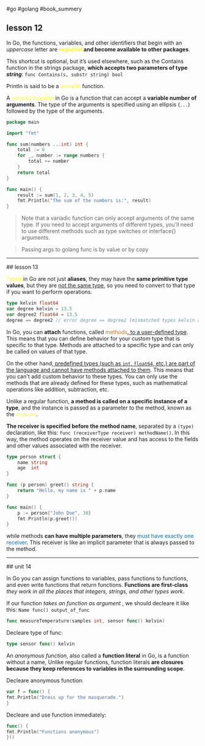 #go #golang  #book_summery 

## lesson 12

In Go, the functions, variables, and other identifiers that begin with an *uppercase*
letter are **<font color="#ffff00">exported</font> and become available to other packages**.

This shortcut is optional, but it’s used elsewhere, such as the Contains function in the strings package, **which accepts two parameters of type *string***:
`func Contains(s, substr string) bool`

Println is said to be a *<font color="#ffff00">variadic</font>* function.

A<font color="#ffff00"> variadic function</font> in Go is a function that can accept a **variable number of arguments**. The type of the arguments is specified using an ellipsis (`...`) followed by the type of the arguments.
```go
package main

import "fmt"

func sum(numbers ...int) int {
	total := 0
	for _, number := range numbers {
		total += number
	}
	return total
}

func main() {
	result := sum(1, 2, 3, 4, 5)
	fmt.Println("The sum of the numbers is:", result)
}

```
> Note that a variadic function can only accept arguments of the same type. If you need to accept arguments of different types, you'll need to use different methods such as type switches or interface{} arguments.

> Passing args to golang func is by value or by copy

<hr>
## lesson 13

<font color="#ffff00">Types</font> in Go are not just **aliases**, they may have the **same primitive type values**, but they are <u>not the same type</u>, so you need to convert to that type if you want to perform operations.
```go
type kelvin float64
var degree kelvin = 13.5
var degree2 float64 = 13.5
degree == degree2 // error degree == degree2 (mismatched types kelvin and float64)
```

In Go, you can **attach** functions, called <font color="#e36c09">methods</font>,<u> to a user-defined type</u>. This means that you can define behavior for your custom type that is specific to that type. Methods are attached to a specific type and can only be called on values of that type.

On the other hand,<u> predefined types (such as `int`, `float64`, etc.) are part of the language and cannot have methods attached to them</u>. This means that you can't add custom behavior to these types. You can only use the methods that are already defined for these types, such as mathematical operations like addition, subtraction, etc.

Unlike a regular function, **a method is called on a specific instance of a type**, and the instance is passed as a parameter to the method, known as the <font color="#ffff00">receiver</font>.

**The receiver is specified before the method name**, separated by a `(type)` declaration, like this: `func (receiverType receiver) methodName()`. In this way, the method operates on the receiver value and has access to the fields and other values associated with the receiver.
```go
type person struct {
    name string
    age  int
}

func (p person) greet() string {
    return "Hello, my name is " + p.name
}

func main() {
    p := person{"John Doe", 30}
    fmt.Println(p.greet())
}

```
while methods **can have multiple parameters**, they<font color="#0070c0"> must have exactly one receiver</font>. This receiver is like an implicit parameter that is always passed to the method.
<hr>
## unit 14

In Go you can assign functions to variables, pass functions to functions, and even write functions that return functions. **Functions are first-class** *they work in all the places that integers, strings, and other types work*.

If our function *takes an function as argument* , we should decleare it like this:
`Name func() output_of_func`

```go
func measureTemperature(samples int, sensor func() kelvin) 
```

Decleare type of func:
```go
type sensor func() kelvin
```

An *anonymous function*, also called a **function literal** in Go, is a function without a name, Unlike regular functions, function literals **are closures because they keep references to variables in the surrounding scope**.

Decleare anonymous function:
```go
var f = func() {
fmt.Println("Dress up for the masquerade.")
}
```

Decleare and use function immediately:
```go
func() {
fmt.Println("Functions anonymous")
}()
```
